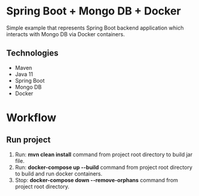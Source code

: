 # Spring Boot + Mongo DB + Docker
Simple example that represents Spring Boot backend application which interacts with Mongo DB via Docker containers.

## Technologies
- Maven
- Java 11
- Spring Boot 
- Mongo DB
- Docker

Workflow
========
## Run project
1. Run: **mvn clean install** command from  project root directory to build jar file.
2. Run: **docker-compose up --build** command from  project root directory to build and run docker containers.
3. Stop: **docker-compose down --remove-orphans** command from  project root directory.